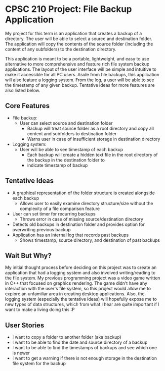 ﻿# CPSC 210 Project: File Backup Application
My project for this term is an application that creates a backup of a directory. The user will be able to select a
source and destination folder. The application will copy the contents of the source folder 
(including the content of any subfolders) to the destination directory. 

This application is meant to be a portable, lightweight, and easy to use alternative to more comprehensive and feature
rich file system backup applications. The layout of the user interface will be simple and intuitive to make it 
accessible for all PC users. Aside from file backups, this application will also feature a logging system. 
From the log, a user will be able to see the timestamp of any given backup. Tentative ideas for more features are 
also listed below. 
## Core Features
 - File backup: 
	- User can select source and destination folder
		- Backup will treat source folder as a root directory and copy all content and subfolders to destination folder
		- Warns user in case of insufficient storage in destination directory
- Logging system: 
	- User will be able to see timestamp of each backup
         - Each backup will create  a hidden text file in the root directory of the backup in the destination folder to
         - indicate timestamp of backup
## Tentative Ideas
- A graphical representation of the folder structure is created alongside each backup
    - Allows user to easily examine directory structure/size without the complexity of a file comparison feature 
- User can set timer for recurring backups
    - Throws error in case of missing source/destination directory
- Detects old backups in destination folder and provides option for overwriting previous backup
- Application has an internal log that records past backups
  - Shows timestamp, source directory, and destination of past backups
## Wait But Why?
My initial thought process before deciding on this project was to create an application that had a logging system and 
also involved writing/reading to the file system. My previous programming project was a video game written in C++ that 
focused on graphics rendering. The game didn't have any interaction with the user's file system, so this project would 
allow me to explore an unfamiliar area in creating desktop applications. Also, the logging system 
(especially the tentative ideas) will hopefully expose me to new types of data structures, which from what I hear are
quite important if I want to make a living doing this :P
## User Stories
 - I want to copy a folder to another folder (aka backup)
 - I want to be able to find the date and source directory of a backup
 - I want to be able to find the timestamps of backups and see which one is newer
 - I want to get a warning if there is not enough storage in the destination file system 
for the backup
